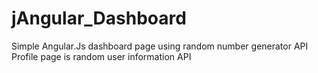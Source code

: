 # jAngular_Dashboard
Simple Angular.Js dashboard page using random number generator API
Profile page is random user information API
